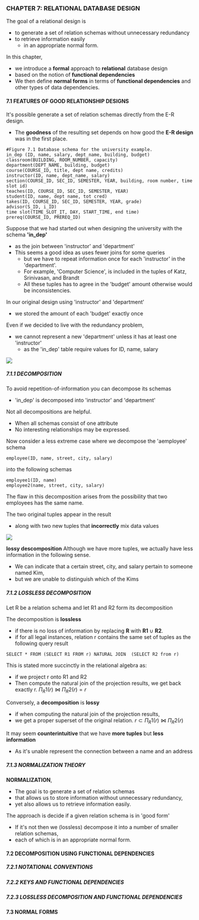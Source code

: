 
### CHAPTER 7: RELATIONAL DATABASE DESIGN
The goal of a relational design is 
- to generate a set of relation schemas without unnecessary redundancy
- to retrieve information easily
  - in an appropriate normal form.

In this chapter, 
- we introduce a **formal** approach to **relational** database design 
- based on the notion of **functional dependencies**
- We then define **normal forms** in terms of **functional dependencies** and other types of data dependencies.

#### 7.1 FEATURES OF GOOD RELATIONSHIP DESIGNS
It's possible generate a set of relation schemas directly from the E-R design. 
- The **goodness** of the resulting set depends on how good the **E-R design** was in the first place. 

```
#Figure 7.1 Database schema for the university example.
in_dep (ID, name, salary, dept_name, building, budget)
classroom(BUILDING, ROOM_NUMBER, capacity)
department(DEPT_NAME, building, budget)
course(COURSE_ID, title, dept name, credits)
instructor(ID, name, dept_name, salary)
section(COURSE_ID, SEC_ID, SEMESTER, YEAR, building, room number, time slot id)
teaches(ID, COURSE_ID, SEC_ID, SEMESTER, YEAR)
student(ID, name, dept name, tot cred)
takes(ID, COURSE_ID, SEC_ID, SEMESTER, YEAR, grade)
advisor(S_ID, i_ID)
time slot(TIME_SLOT_IT, DAY, START_TIME, end time)
prereq(COURSE_ID, PREREQ_ID)
```
Suppose that we had started out when designing the university with the schema **'in_dep'**
- as the join between 'instructor' and 'department' 
- This seems a good idea as uses fewer joins for some queries
  - but we have to repeat information once for each 'instructor' in the 'department'. 
  - For example, 'Computer Science', is included in the tuples of Katz, Srinivasan, and Brandt
  - All these tuples has to agree in the 'budget' amount otherwise would be inconsistencies.
    
In our original design using 'instructor' and 'department'
- we stored the amount of each 'budget' exactly once

Even if we decided to live with the redundancy problem, 
- we cannot represent a new 'department' unless it has at least one 'instructor' 
  - as the 'in_dep' table require values for ID, name, salary

![](7.2.jpg)

##### 7.1.1 DECOMPOSITION
To avoid repetition-of-information you can decompose its schemas
- 'in_dep' is decomposed into 'instructor' and 'department'

Not all decompositions are helpful.
- When all schemas consist of one attribute
- No interesting relationships may be expressed.

Now consider a less extreme case where we decompose the 'aemployee' schema
```
employee(ID, name, street, city, salary)
```
into the following schemas
```
employee1(ID, name)
employee2(name, street, city, salary)
```
The flaw in this decomposition arises from the possibility that two employees has the same name. 

The two original tuples appear in the result 
- along with two new tuples that **incorrectly** mix data values

![](7.3.jpg)

**lossy descomposition**
Although we have more tuples, we actually have less information in the following sense. 
- We can indicate that a certain street, city, and salary pertain to someone named Kim,
- but we are unable to distinguish which of the Kims


##### 7.1.2 LOSSLESS DECOMPOSITION
Let R be a relation schema and let R1 and R2 form its decomposition

The decomposition is **lossless** 
- if there is no loss of information by replacing **R** with **R1** ∪ **R2**.
- if for all legal instances, relation r contains the same set of tuples as the following query result
```
SELECT * FROM (SELECT R1 FROM r) NATURAL JOIN  (SELECT R2 from r)
```
This is stated more succinctly in the relational algebra as:
- if we project r onto R1 and R2
- Then compute the natural join of the projection results, we get back exactly r.
$Π_R1(r) ⋈ Π_R2(r) = r$

Conversely, a **decomposition** is **lossy** 
- if when computing the natural join of the projection results,
- we get a proper superset of the original relation. 
$r ⊂ Π_R1 (r) ⋈ Π_R2 (r)$

It may seem **counterintuitive** that we have **more tuples** but **less information**
- As it's unable represent the connection between a name and an address

##### 7.1.3 NORMALIZATION THEORY
**NORMALIZATION**, 
- The goal is to generate a set of relation schemas
- that allows us to store information without unnecessary redundancy,
- yet also allows us to retrieve information easily.

The approach is decide if a given relation schema is in 'good form'
- If it's not then we (lossless) decompose it into a number of smaller relation schemas,
- each of which is in an appropriate normal form.

#### 7.2 DECOMPOSITION USING FUNCTIONAL DEPENDENCIES
##### 7.2.1 NOTATIONAL CONVENTIONS
##### 7.2.2 KEYS AND FUNCTIONAL DEPENDENCIES
##### 7.2.3 LOSSLESS DECOMPOSITION AND FUNCTIONAL DEPENDENCIES
#### 7.3 NORMAL FORMS


